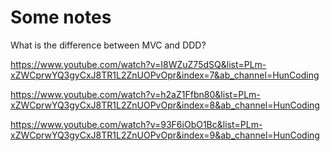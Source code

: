 # Some notes

What is the difference between MVC and DDD?

https://www.youtube.com/watch?v=I8WZuZ75dSQ&list=PLm-xZWCprwYQ3gyCxJ8TR1L2ZnUOPvOpr&index=7&ab_channel=HunCoding

https://www.youtube.com/watch?v=h2aZ1Ffbn80&list=PLm-xZWCprwYQ3gyCxJ8TR1L2ZnUOPvOpr&index=8&ab_channel=HunCoding

https://www.youtube.com/watch?v=93F6iObO1Bc&list=PLm-xZWCprwYQ3gyCxJ8TR1L2ZnUOPvOpr&index=9&ab_channel=HunCoding
